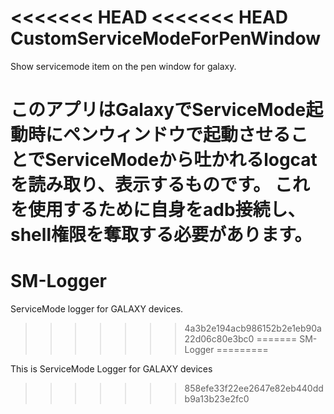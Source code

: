 <<<<<<< HEAD
<<<<<<< HEAD
CustomServiceModeForPenWindow
==============================

Show servicemode item on the pen window for galaxy.

このアプリはGalaxyでServiceMode起動時にペンウィンドウで起動させることでServiceModeから吐かれるlogcatを読み取り、表示するものです。
これを使用するために自身をadb接続し、shell権限を奪取する必要があります。
=======
SM-Logger
=========

ServiceMode logger for GALAXY devices.
>>>>>>> 4a3b2e194acb986152b2e1eb90a22d06c80e3bc0
=======
SM-Logger
=========

This is ServiceMode Logger for GALAXY devices
>>>>>>> 858efe33f22ee2647e82eb440ddb9a13b23e2fc0
